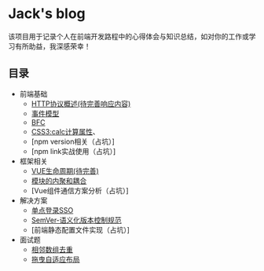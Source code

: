 # Jack's blog
  该项目用于记录个人在前端开发路程中的心得体会与知识总结，如对你的工作或学习有所助益，我深感荣幸！

## 目录
- 前端基础
    - [HTTP协议概述(待完善响应内容)](/doc/http.md)
    - [事件模型](/doc/eventModel.md)
    - [BFC](/doc/bfc.md)
    - [CSS3:calc计算属性](/doc/calc.md)、
    - [npm version相关（占坑）]
    - [npm link实战使用（占坑）]
- 框架相关
    - [VUE生命周期(待完善)](/doc/lifecycle.md)
    - [模块的内聚和耦合](/doc/cohesion.md)
    - [Vue组件通信方案分析（占坑）]
- 解决方案
    - [单点登录SSO](/doc/sso.md)
    - [SemVer-语义化版本控制规范](/doc/semver.md)
    - [前端静态配置文件实现（占坑）]
- 面试题
    - [相邻数组去重](/testQuestion/removalRepetition.js)
    - [拖曳自适应布局](/testQuestion/dragResize.html)